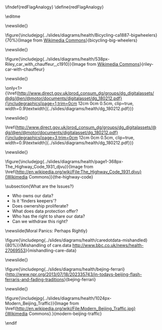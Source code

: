\ifndef{redFlagAnalogy}
\define{redFlagAnalogy}

\editme

\newslide{}

\figure{\includejpg{../slides/diagrams/health/Bicycling-ca1887-bigwheelers}{70%}{Image from [Wikimedia Commons](http://en.wikipedia.org/wiki/File:Bicycling-ca1887-bigwheelers.jpg)}{bicycling-big-wheelers}

\newslide{}

\figure{\includejpg{../slides/diagrams/health/538px-Riley_car_with_chauffeur,_c1910}}{Image from [Wikimedia Commons](http://en.wikipedia.org/wiki/File:Riley_car_with_chauffeur,_c1910.jpg)}{riley-car-with-chauffeur}


\newslide{}

\only<1>{\href{http://www.direct.gov.uk/prod_consum_dg/groups/dg_digitalassets/@dg/@en/@motor/documents/digitalasset/dg_180212.pdf}{\includegraphics[page=1,trim=0cm 12cm 0cm 0.5cm, clip=true, width=0.9\textwidth]{../slides/diagrams/health/dg_180212.pdf}}}

\newslide{}

\href{http://www.direct.gov.uk/prod_consum_dg/groups/dg_digitalassets/@dg/@en/@motor/documents/digitalasset/dg_180212.pdf}{\includegraphics[page=3,trim=0cm 12cm 0cm 0.5cm, clip=true, width=0.9\textwidth]{../slides/diagrams/health/dg_180212.pdf}}}

\newslide{}

\figure{\includejpg{../slides/diagrams/health/page1-368px-The_Highway_Code_1931_djvu}}{Image from \href{http://en.wikipedia.org/wiki/File:The_Highway_Code_1931.djvu}{Wikimedia Commons}}{the-highway-code}

\subsection{What are the Issues?}

* Who owns our data? 
* Is it 'finders keepers'?
* Does ownership proliferate?
* What does data protection offer?
* Who has the right to share our data?
* Can we withdraw this right?

\newslide{Moral Panics: Perhaps Rightly}

\figure{\includepng{../slides/diagrams/health/caredotdata-mishandled}{80%}}{Mishandling of care.data <http://www.bbc.co.uk/news/health-27069553>}{mishandling-care-data}

\newslide{}

\figure{\includepng{../slides/diagrams/health/bejing-ferrari}{<http://www.npr.org/2013/07/18/202335743/in-todays-beijing-flash-ferraris-and-fading-traditions>}{bejing-ferrari}

\newslide{}
  
\figure{\includejpg{../slides/diagrams/health/1024px-Modern_Beijing_Traffic}}{Image from \href{http://en.wikipedia.org/wiki/File:Modern_Beijing_Traffic.jpg}{Wikimedia Commons}.}{modern-beijing-traffic}


\endif
